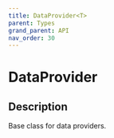 ```yaml
---
title: DataProvider<T>
parent: Types
grand_parent: API
nav_order: 30
---
```


# DataProvider<T>

## Description

Base class for data providers.

